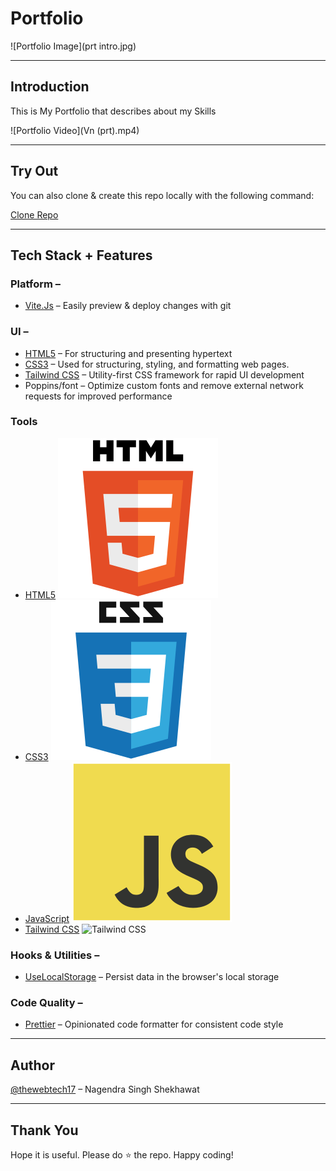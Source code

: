 # Portfolio

![Portfolio Image](prt intro.jpg)

---

## Introduction

This is My Portfolio that describes about my Skills

![Portfolio Video](Vn (prt).mp4)

---

## Try Out

You can also clone & create this repo locally with the following command:

[Clone Repo](https://github.com/thewebtech17/Portfloio-New-)

---

## Tech Stack + Features

### Platform –

- [Vite.Js](https://vitejs.dev/) – Easily preview & deploy changes with git

### UI –

- [HTML5](https://en.wikipedia.org/wiki/HTML5) – For structuring and presenting hypertext
- [CSS3](https://en.wikipedia.org/wiki/CSS) – Used for structuring, styling, and formatting web pages.
- [Tailwind CSS](https://tailwindcss.com/) – Utility-first CSS framework for rapid UI development
- Poppins/font – Optimize custom fonts and remove external network requests for improved performance

### Tools

- [HTML5](https://www.w3.org/html/)
  ![HTML5](https://raw.githubusercontent.com/devicons/devicon/master/icons/html5/html5-original-wordmark.svg)
- [CSS3](https://www.w3schools.com/css/)
  ![CSS3](https://raw.githubusercontent.com/devicons/devicon/master/icons/css3/css3-original-wordmark.svg)
- [JavaScript](https://developer.mozilla.org/en-US/docs/Web/JavaScript)
  ![JavaScript](https://raw.githubusercontent.com/devicons/devicon/master/icons/javascript/javascript-original.svg)
- [Tailwind CSS](https://tailwindcss.com/)
  ![Tailwind CSS](https://www.vectorlogo.zone/logos/tailwindcss/tailwindcss-icon.svg)

### Hooks & Utilities –

- [UseLocalStorage](https://en.wikipedia.org/wiki/HTML5) – Persist data in the browser's local storage

### Code Quality –

- [Prettier](https://prettier.io/) – Opinionated code formatter for consistent code style

---

## Author

[@thewebtech17](https://github.com/thewebtech17) – Nagendra Singh Shekhawat

---

## Thank You

Hope it is useful. Please do ⭐ the repo. Happy coding!

